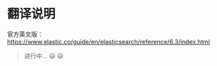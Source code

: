# 翻译说明

官方英文版：https://www.elastic.co/guide/en/elasticsearch/reference/6.3/index.html

> 进行中... :smiley: :smiley:
